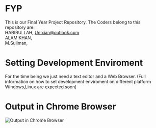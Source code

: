 # FYP
This is our Final Year Project Repository.
The Coders belong to this repository are: <br/>
HABIBULLAH, Unixian@outlook.com  <br/>
ALAM KHAN,   <br/> 
M.Suliman,  <br/>
# Setting Development Enviroment
 For the time being we just need a text editor and a Web Browser.
 (Full information on how to set development enviroment on different platform Windows,Linux are expected soon)
# Output in Chrome Browser
![Output in Chrome Browser](http://funkyimg.com/i/2kcEw.png "Output in Chrome Browser")
